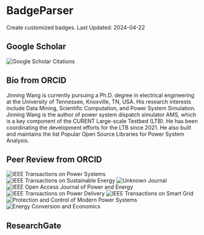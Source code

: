 # BadgeParser
Create customized badges.
Last Updated: 2024-04-22
## Google Scholar
![Google Scholar Citations](https://img.shields.io/badge/Google%20Scholar%20Citations-109-blue.svg?logo=googlescholar&link=https://scholar.google.com/citations?user=Wr7nQZAAAAAJ&hl=en&oi=ao)
## Bio from ORCID
Jinning Wang is currently pursuing a Ph.D. degree in electrical engineering at the University of Tennessee, Knoxville, TN, USA. His research interests include Data Mining, Scientific Computation, and Power System Simulation.
Jinning Wang is the author of power system dispatch simulator AMS, which is a key component of the CURENT Large-scale Testbed (LTB). He has been coordinating the development efforts for the LTB since 2021. He also built and maintains the list Popular Open Source Libraries for Power System Analysis.
## Peer Review from ORCID
![IEEE Transactions on Power Systems](https://img.shields.io/badge/IEEE%20Transactions%20on%20Power%20Systems-5-blue.svg)  ![IEEE Transactions on Sustainable Energy](https://img.shields.io/badge/IEEE%20Transactions%20on%20Sustainable%20Energy-5-blue.svg)  ![Unknown Journal](https://img.shields.io/badge/Unknown%20Journal-4-blue.svg)  ![IEEE Open Access Journal of Power and Energy](https://img.shields.io/badge/IEEE%20Open%20Access%20Journal%20of%20Power%20and%20Energy-3-blue.svg)  ![IEEE Transactions on Power Delivery](https://img.shields.io/badge/IEEE%20Transactions%20on%20Power%20Delivery-2-blue.svg)  ![IEEE Transactions on Smart Grid](https://img.shields.io/badge/IEEE%20Transactions%20on%20Smart%20Grid-7-blue.svg)  ![Protection and Control of Modern Power Systems](https://img.shields.io/badge/Protection%20and%20Control%20of%20Modern%20Power%20Systems-1-blue.svg)  ![Energy Conversion and Economics](https://img.shields.io/badge/Energy%20Conversion%20and%20Economics-1-blue.svg)  
## ResearchGate
